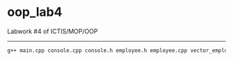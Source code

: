 # oop_lab4
Labwork #4 of ICTIS/MOP/OOP
***
```bash
g++ main.cpp console.cpp console.h employee.h employee.cpp vector_employees.cpp vector_employees.h map_employees.h emp_operations.cpp emp_operations.h -o lab4
```
